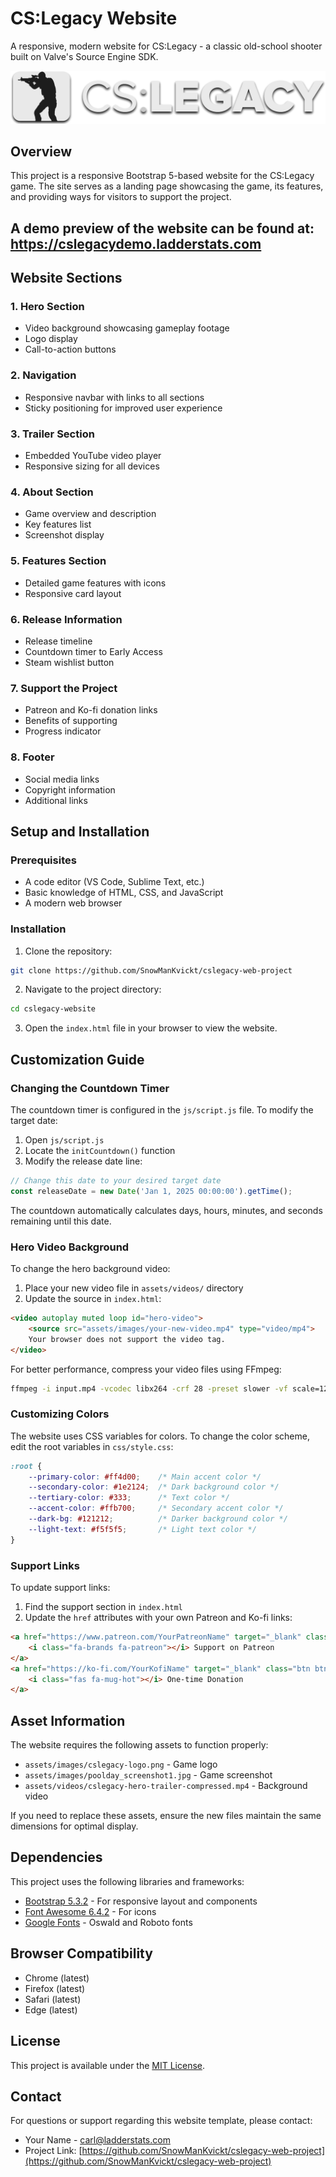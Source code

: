 # CS:Legacy Website

A responsive, modern website for CS:Legacy - a classic old-school shooter built on Valve's Source Engine SDK.

![CS:Legacy](assets/images/cslegacy-logo.png)

## Overview

This project is a responsive Bootstrap 5-based website for the CS:Legacy game. The site serves as a landing page showcasing the game, its features, and providing ways for visitors to support the project.

## A demo preview of the website can be found at: https://cslegacydemo.ladderstats.com
## Website Sections

### 1. Hero Section
- Video background showcasing gameplay footage
- Logo display
- Call-to-action buttons

### 2. Navigation
- Responsive navbar with links to all sections
- Sticky positioning for improved user experience

### 3. Trailer Section
- Embedded YouTube video player
- Responsive sizing for all devices

### 4. About Section
- Game overview and description
- Key features list
- Screenshot display

### 5. Features Section
- Detailed game features with icons
- Responsive card layout

### 6. Release Information
- Release timeline
- Countdown timer to Early Access
- Steam wishlist button

### 7. Support the Project
- Patreon and Ko-fi donation links
- Benefits of supporting
- Progress indicator

### 8. Footer
- Social media links
- Copyright information
- Additional links

## Setup and Installation

### Prerequisites
- A code editor (VS Code, Sublime Text, etc.)
- Basic knowledge of HTML, CSS, and JavaScript
- A modern web browser

### Installation
1. Clone the repository:
```bash
git clone https://github.com/SnowManKvickt/cslegacy-web-project
```

2. Navigate to the project directory:
```bash
cd cslegacy-website
```

3. Open the `index.html` file in your browser to view the website.

## Customization Guide

### Changing the Countdown Timer

The countdown timer is configured in the `js/script.js` file. To modify the target date:

1. Open `js/script.js`
2. Locate the `initCountdown()` function
3. Modify the release date line:

```javascript
// Change this date to your desired target date
const releaseDate = new Date('Jan 1, 2025 00:00:00').getTime();
```

The countdown automatically calculates days, hours, minutes, and seconds remaining until this date.

### Hero Video Background

To change the hero background video:

1. Place your new video file in `assets/videos/` directory
2. Update the source in `index.html`:

```html
<video autoplay muted loop id="hero-video">
    <source src="assets/images/your-new-video.mp4" type="video/mp4">
    Your browser does not support the video tag.
</video>
```

For better performance, compress your video files using FFmpeg:
```bash
ffmpeg -i input.mp4 -vcodec libx264 -crf 28 -preset slower -vf scale=1280:-1 -an output.mp4
```

### Customizing Colors

The website uses CSS variables for colors. To change the color scheme, edit the root variables in `css/style.css`:

```css
:root {
    --primary-color: #ff4d00;    /* Main accent color */
    --secondary-color: #1e2124;  /* Dark background color */
    --tertiary-color: #333;      /* Text color */
    --accent-color: #ffb700;     /* Secondary accent color */
    --dark-bg: #121212;          /* Darker background color */
    --light-text: #f5f5f5;       /* Light text color */
}
```

### Support Links

To update support links:

1. Find the support section in `index.html`
2. Update the `href` attributes with your own Patreon and Ko-fi links:

```html
<a href="https://www.patreon.com/YourPatreonName" target="_blank" class="btn btn-danger btn-lg me-3 mb-3">
    <i class="fa-brands fa-patreon"></i> Support on Patreon
</a>
<a href="https://ko-fi.com/YourKofiName" target="_blank" class="btn btn-primary btn-lg mb-3">
    <i class="fas fa-mug-hot"></i> One-time Donation
</a>
```

## Asset Information

The website requires the following assets to function properly:

- `assets/images/cslegacy-logo.png` - Game logo
- `assets/images/poolday_screenshot1.jpg` - Game screenshot
- `assets/videos/cslegacy-hero-trailer-compressed.mp4` - Background video

If you need to replace these assets, ensure the new files maintain the same dimensions for optimal display.

## Dependencies

This project uses the following libraries and frameworks:

- [Bootstrap 5.3.2](https://getbootstrap.com/) - For responsive layout and components
- [Font Awesome 6.4.2](https://fontawesome.com/) - For icons
- [Google Fonts](https://fonts.google.com/) - Oswald and Roboto fonts

## Browser Compatibility

- Chrome (latest)
- Firefox (latest)
- Safari (latest)
- Edge (latest)

## License

This project is available under the [MIT License](LICENSE).

## Contact

For questions or support regarding this website template, please contact:
- Your Name - [carl@ladderstats.com](mailto:carl@ladderstats.com)
- Project Link: [https://github.com/SnowManKvickt/cslegacy-web-project](https://github.com/SnowManKvickt/cslegacy-web-project) 